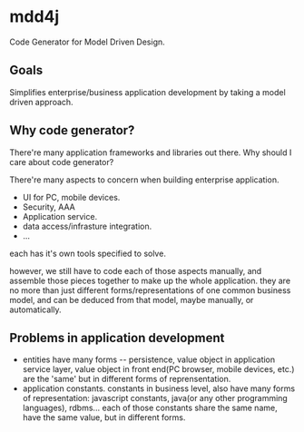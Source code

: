 # mdd4j

Code Generator for Model Driven Design.

## Goals

Simplifies enterprise/business application development by taking a model driven approach.

## Why code generator?

There're many application frameworks and libraries out there. Why should I care about code generator?

There're many aspects to concern when building enterprise application.

- UI for PC, mobile devices.
- Security, AAA
- Application service.
- data access/infrasture integration.
- ...

each has it's own tools specified to solve. 

however, we still have to code each of those aspects manually, and assemble those pieces together to make up the whole application.
they are no more than just different forms/representations of one common business model, and can be deduced from that model, maybe manually, or automatically.

## Problems in application development

- entities have many forms
-- persistence, value object in application service layer, value object in front end(PC browser, mobile devices, etc.) are the 'same' but in different forms of reprensentation.
- application constants. constants in business level, also have many forms of representation: javascript constants, java(or any other programming languages), rdbms...
each of those constants share the same name, have the same value, but in different forms.

